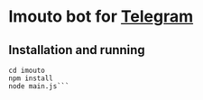 # Imouto bot for [Telegram](https://www.telegram.org/)
## Installation and running
```git clone https://github.com/alexbft/imouto.git
cd imouto
npm install
node main.js```
